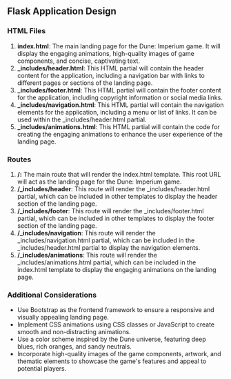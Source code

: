 ## Flask Application Design

### HTML Files

1. **index.html**: The main landing page for the Dune: Imperium game. It will display the engaging animations, high-quality images of game components, and concise, captivating text.
2. **_includes/header.html**: This HTML partial will contain the header content for the application, including a navigation bar with links to different pages or sections of the landing page.
3. **_includes/footer.html**: This HTML partial will contain the footer content for the application, including copyright information or social media links.
4. **_includes/navigation.html**: This HTML partial will contain the navigation elements for the application, including a menu or list of links. It can be used within the _includes/header.html partial.
5. **_includes/animations.html**: This HTML partial will contain the code for creating the engaging animations to enhance the user experience of the landing page.

### Routes

1. **/:** The main route that will render the index.html template. This root URL will act as the landing page for the Dune: Imperium game.
2. **/_includes/header**: This route will render the _includes/header.html partial, which can be included in other templates to display the header section of the landing page.
3. **/_includes/footer**: This route will render the _includes/footer.html partial, which can be included in other templates to display the footer section of the landing page.
4. **/_includes/navigation**: This route will render the _includes/navigation.html partial, which can be included in the _includes/header.html partial to display the navigation elements.
5. **/_includes/animations**: This route will render the _includes/animations.html partial, which can be included in the index.html template to display the engaging animations on the landing page.

### Additional Considerations

- Use Bootstrap as the frontend framework to ensure a responsive and visually appealing landing page.
- Implement CSS animations using CSS classes or JavaScript to create smooth and non-distracting animations.
- Use a color scheme inspired by the Dune universe, featuring deep blues, rich oranges, and sandy neutrals.
- Incorporate high-quality images of the game components, artwork, and thematic elements to showcase the game's features and appeal to potential players.